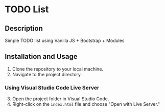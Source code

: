 # TODO List

## Description

Simple TODO list using Vanilla JS + Bootstrap + Modules

## Installation and Usage

1. Clone the repository to your local machine.
2. Navigate to the project directory.

### Using Visual Studio Code Live Server

3. Open the project folder in Visual Studio Code.
4. Right-click on the `index.html` file and choose "Open with Live Server."
